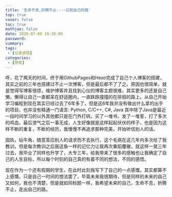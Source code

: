 ```yaml
---
title: '生命不息,折腾不止.---记我自己的路'
top: true
cover: false
toc: true
mathjax: false
date: 2020-07-09 19:38:00
password:
summary: 
tags: 
 - [记录感悟]
categories: 
 - [随笔]
---
```


​	呼，花了两天的时间，终于用GithubPages和Hexo完成了自己个人博客的搭建，其实之前的三年也搭建过不止一次博客，但是最后都不了了之。原因也很简单，就是觉得写博客很烦，维护博客并且找到心仪的博客主题很难，其实更多的还是自己懒，懒得让自己一直都呆在舒适圈内，一直跌跌撞撞的在徘徊的路上。从自己开始学习编程到现在其实已经过去了6年多了，但是这6年我并没有做出什么拿的出手的项目，也并没有精通一门语言: Python, C/C++, C#, Java 其中除了Java是最近一段时间学习的以外其他都只是在门外打转。买了一堆书，发了一堆誓，打了多次的鸡血，最后泄气之后一事无成，人生好像就是这样起起伏伏的样子，也是因为这样不断的重复，不断的经历，我慢慢不再追求那种完美，开始听信别人的话。

​	固执，钻牛角，随意答应别人的请求而不去执行，这个毛病在这几年内多次给了我教训，但是每次教训之后我这鱼一样的记忆力让我再次重蹈覆辙，就这样一晃三年过去，我毕业了同样也升学了，大专三年，给我带来了很多的感触也让我确定了自己的人生目标，所以每个时刻的自己真的有着不同的想法，不同的感悟。

​	现在作为一个还有假期的学生，在此时此刻我写下了自己的一点感慨，其实都算不上感慨，只是自己一时间的想法罢了，毕竟未来我很期待，但是同样的未来的自己又如何，我也不清楚，但是就如同标题一样，我希望未来的自己，生命不息，折腾不止，走出自己的路。

